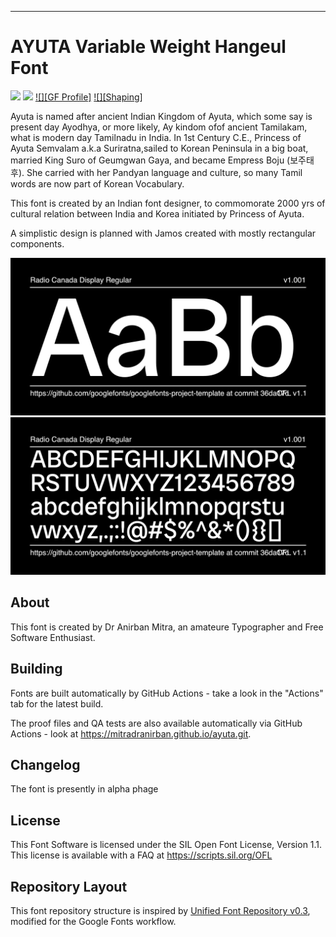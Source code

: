 ----

# AYUTA Variable Weight Hangeul Font

[![][Fontbakery]](https://mitradranirban.github.io/ayuta.git/fontbakery/fontbakery-report.html)
[![][Universal]](https://mitradranirban.github.io/ayuta.git/fontbakery/fontbakery-report.html)
[![][GF Profile]](https://mitradranirban.github.io/ayuta.git/fontbakery/fontbakery-report.html)
[![][Shaping]](https://mitradranirban.github.io/ayuta.git/fontbakery/fontbakery-report.html)

[Fontbakery]: https://img.shields.io/endpoint?url=https%3A%2F%2Fraw.githubusercontent.com%2Fmitradranirban%2Fsamaano-fonts%2Fgh-pages%2Fbadges%2Foverall.json
[Universal]: https://img.shields.io/endpoint?url=https%3A%2F%2Fraw.githubusercontent.com%2Fmitradranirban%2Fsamaano-fonts%2Fgh-pages%2Fbadges%2FUniversalProfileChecks.json
[Font File]: https://img.shields.io/endpoint?url=https%3A%2F%2Fraw.githubusercontent.com%2Fmitradranirban%2Fsamaano-fonts%2Fgh-pages%2Fbadges%2FFontFileChecks.json
[Repository]: https://img.shields.io/endpoint?url=https%3A%2F%2Fraw.githubusercontent.com%2Fmitradranirban%2Fsamaano-fonts%2Fgh-pages%2Fbadges%2FRepositoryChecks.json
[OpenType]: https://img.shields.io/endpoint?url=https%3A%2F%2Fraw.githubusercontent.com%2Fmitradranirban%2Fsamaano-fonts%2Fgh-pages%2Fbadges%2FOpenTypeSpecificationChecks.json

Ayuta is named after ancient Indian Kingdom of Ayuta, which some say is present day Ayodhya, or more likely, Ay kindom ofof ancient Tamilakam, what is modern day Tamilnadu in India. In 1st Century C.E., Princess of Ayuta Semvalam a.k.a Suriratna,sailed to Korean Peninsula in a big boat, married King Suro of Geumgwan Gaya, and became Empress Boju (보주태후). She carried with her Pandyan language and culture, so many Tamil words are now part of Korean Vocabulary.

This font is created by an Indian font designer, to commomorate 2000 yrs of cultural relation between India and Korea initiated by Princess of Ayuta.

A simplistic design is planned with Jamos created with mostly rectangular components.

![Sample Image](documentation/image1.png)
![Sample Image](documentation/image2.png)

## About
This font is created by Dr Anirban Mitra, an amateure Typographer and Free Software Enthusiast. 
 
## Building

Fonts are built automatically by GitHub Actions - take a look in the "Actions" tab for the latest build.

 

The proof files and QA tests are also available automatically via GitHub Actions - look at https://mitradranirban.github.io/ayuta.git.

## Changelog

The font is presently in alpha phage 

## License

This Font Software is licensed under the SIL Open Font License, Version 1.1.
This license is available with a FAQ at
https://scripts.sil.org/OFL

## Repository Layout

This font repository structure is inspired by [Unified Font Repository v0.3](https://github.com/unified-font-repository/Unified-Font-Repository), modified for the Google Fonts workflow.
